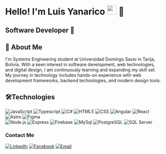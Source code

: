 <h1>Hello! I'm Luis Yanarico <img src="https://raw.githubusercontent.com/iampavangandhi/iampavangandhi/master/gifs/Hi.gif" width="30px"> 🚀</h1>
<h2>Software Developer 🎨 </h2>


## 🚀 About Me
I'm Systems Engineering student at Universidad Domingo Savio in Tarija, Bolivia. With a keen interest in software development, web technologies, and digital design, I am continuously learning and expanding my skill set. My journey in technology includes hands-on experience with web development frameworks, backend technologies, and modern design tools.


## 🛠Technologies 
  ![JavaScript](https://img.shields.io/badge/-JavaScript-333333?style=flat&logo=javascript)
  ![Typescript](https://img.shields.io/badge/-Typescript-333333?style=flat&logo=typescript)
  ![C#](https://img.shields.io/badge/-C%23-333333?style=flat&logo=csharp) 
  ![HTML5](https://img.shields.io/badge/-HTML5-333333?style=flat&logo=HTML5)
  ![CSS](https://img.shields.io/badge/-CSS-333333?style=flat&logo=CSS3&logoColor=1572B6)
  ![Angular](https://img.shields.io/badge/-Angular-333333?style=flat&logo=angular)
  ![React](https://img.shields.io/badge/-React-333333?style=flat&logo=react)
  ![Astro](https://img.shields.io/badge/-Astro-333333?style=flat&logo=astro)
  ![Figma](https://img.shields.io/badge/-Figma-333333?style=flat&logo=figma)
  <br/>
  ![Node.js](https://img.shields.io/badge/-Node.js-333333?style=flat&logo=node.js)
  ![Express](https://img.shields.io/badge/-Express-333333?style=flat&logo=express)
  ![Firebase](https://img.shields.io/badge/-Firebase-333333?style=flat&logo=firebase)
  ![MySql](https://img.shields.io/badge/-MySQL-333333?style=flat&logo=MySQL)
     ![PostgreSQL](https://img.shields.io/badge/-PostgreSQL-333333?style=flat&logo=postgresql) 
     ![SQL Server](https://img.shields.io/badge/-SQLServer-333333?style=flat&logo=microsoft-sql-server) 
         
### Contact Me
<a href="https://www.linkedin.com/in/luis-yanarico-aldana-9307b1208/?utm_source=share&utm_campaign=share_via&utm_content=profile&utm_medium=android_app"><img alt="LinkedIn" src="https://img.shields.io/badge/LinkedIn-Luis%20Yanarico-blue?style=flat-square&logo=linkedin"></a>
<a href="https://www.facebook.com/luisalejandro.yanarico?locale=es_LA"><img alt="Facebook" src="https://img.shields.io/badge/facebook-Luis%20Yanarico%20Aldana-blue?style=flat-square&logo=facebook"></a>
<a href="luisyanarico.ald@gmail.com"><img alt="Email" src="https://img.shields.io/badge/Gmail-luisyanarico.ald@gmail.com-blue?style=flat-square&logo=gmail"></a>  
